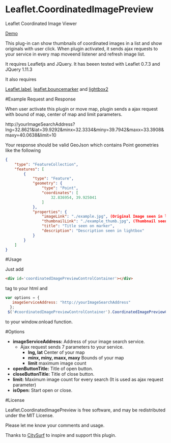 # Leaflet.CoordinatedImagePreview
Leaflet Coordinated Image Viewer

<a href="https://utahemre.github.io/coordinatedimagepreviewdemo.html" target="_blank">Demo</a>

This plug-in can show thumbnails of coordinated images in a list and show originals with user click. When plugin activated, it sends ajax requests to your service in every map moveend listener and refresh image list.

It requires Leafletjs and JQuery. It has beeen tested with Leaflet 0.7.3 and JQuery 1.11.3

It also requires

<a href="https://github.com/Leaflet/Leaflet.label" target="_blank">Leaflet.label</a>, 
<a href="https://github.com/maximeh/leaflet.bouncemarker" target="_blank">leaflet.bouncemarker</a> and 
<a href="https://github.com/lokesh/lightbox2/" target="_blank">lightbox2</a>

#Example Request and Response

When user activate this plugin or move map, plugin sends a ajax request with bound of map, center of map and limit parameters. 

http://yourImageSearchAddress?lng=32.8621&lat=39.9292&minx=32.3334&miny=39.7942&maxx=33.3908&maxy=40.0638&limit=10 

Your response should be valid GeoJson which contains Point geometries like the following

```json
{
    "type": "FeatureCollection",
    "features": [
        {
            "type": "Feature",
            "geometry": {
                "type": "Point",
                "coordinates": [
                    32.836954, 39.925041
                ]
            },
            "properties": {
                "imageLink": "./example.jpg", (Original Image seen in lightbox)
                "thumbnailLink": "./example_thumb.jpg", (Thumbnail seen in image list)
                "title": "Title seen on marker",
                "description": "Description seen in lightbox"
            }
        }
    ]
}
```

#Usage

Just add   
```html
<div id='coordinatedImagePreviewControlContainer'></div>
```
tag to your html and  
```javascript
var options = {
   imageServiceAddress: "http://yourImageSearchAddress"
  };
 $('#coordinatedImagePreviewControlContainer').CoordinatedImagePreviewControl(options);
```
to your window.onload function.

#Options

- **imageServiceAddress:** Address of your image search service. 
  - Ajax request sends 7 parameters to your service.
    - **lng, lat** Center of your map
    - **minx, miny, maxx, maxy** Bounds of your map
    - **limit** maximum image count
- **openButtonTitle:** Title of open button.  
- **closeButtonTitle:** Title of close button.  
- **limit:** Maximum image count for every search (It is used as ajax request parameter)
- **isOpen:** Start open or close.

#License

Leaflet.CoordinatedImagePreview is free software, and may be redistributed under the MIT License. 

Please let me know your comments and usage. 

Thanks to <a href="http://www.citysurf.com.tr" target="_blank">CitySurf</a> to inspire and support this plugin.






